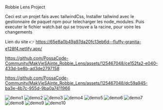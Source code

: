 Robbie Lens Project

Ceci est un projet fais avec tailwindCss, Installer tailwind avec le gestionnaire de paquet npm pour telecharger les node_modules.
Puis executer le fichier watch.bat qui se trouve a la racine, pour voire les changements

Lien du site 👉 https://65e8a0b49a97da20fc13eb6d--fluffy-granita-e128f4.netlify.app/



https://github.com/PossaCode-Community/MakVieSAinte_Robbie_Lens/assets/125467048/ce152fa2-e040-433d-be8b-ad3de2797158


https://github.com/PossaCode-Community/MakVieSAinte_Robbie_Lens/assets/125467048/dc59a945-ba3e-4b7c-955d-9ba0a7411966



![demo1](https://github.com/PossaCode-Community/MakVieSAinte_Robbie_Lens/assets/125467048/15e628db-88bd-4a59-b465-72730edd03bd)
![demo2](https://github.com/PossaCode-Community/MakVieSAinte_Robbie_Lens/assets/125467048/0d58e3f4-787c-4e5d-928b-6b6863014ca1)
![demo3](https://github.com/PossaCode-Community/MakVieSAinte_Robbie_Lens/assets/125467048/1c74af53-25da-4858-8cfb-ed638b1728cd)
![demo4](https://github.com/PossaCode-Community/MakVieSAinte_Robbie_Lens/assets/125467048/59c44ac3-f42e-4b28-8ab5-b1d25c67f20c)
![demo5](https://github.com/PossaCode-Community/MakVieSAinte_Robbie_Lens/assets/125467048/f6c2dda4-2ed3-4fd3-829c-2893960a41bc)
![demo6](https://github.com/PossaCode-Community/MakVieSAinte_Robbie_Lens/assets/125467048/5f76843e-924e-41e0-b633-386c5c204738)
![demo7](https://github.com/PossaCode-Community/MakVieSAinte_Robbie_Lens/assets/125467048/ed6900b3-eccb-440e-961b-c227314fc6c6)
![demo8](https://github.com/PossaCode-Community/MakVieSAinte_Robbie_Lens/assets/125467048/8b299572-64f6-4f97-99d5-6e1b59d60413)
![demo9](https://github.com/PossaCode-Community/MakVieSAinte_Robbie_Lens/assets/125467048/8489ccac-70a3-424e-a364-aebed3b28dde)
![demo10](https://github.com/PossaCode-Community/MakVieSAinte_Robbie_Lens/assets/125467048/9485eb42-0aef-4c66-8c19-2e5844fc6530)
